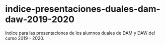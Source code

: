 # indice-presentaciones-duales-dam-daw-2019-2020
Indice para las presentaciones de los alumnos duales de DAM y DAW del curso 2019 - 2020.
